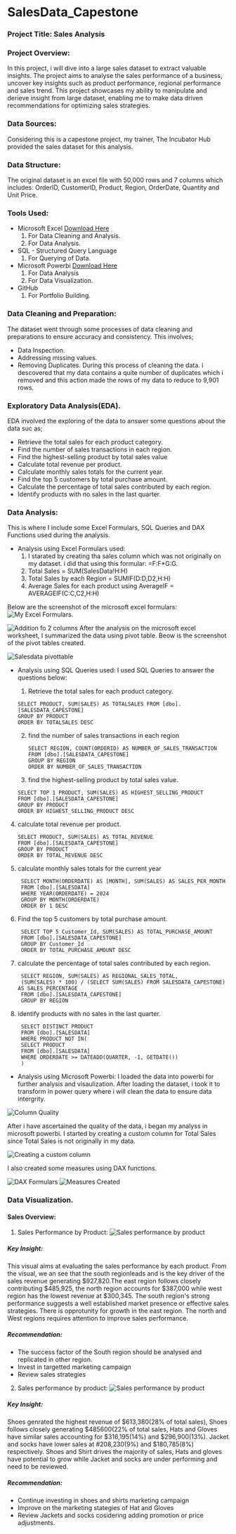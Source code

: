 # SalesData_Capestone

### Project Title: Sales Analysis

### Project Overview:
In this project, i will dive into a large sales dataset to extract valuable insights. The project aims to analyse the sales performance of a business, uncover key insights such as product performance, regional performance and sales trend.
This project showcases my ability to manipulate and derieve insight from large dataset, enabling me to make data driven recommendations for optimizing sales strategies.

### Data Sources:
Considering this is a capestone project, my trainer, The Incubator Hub provided the sales dataset for this analysis.

### Data Structure:
The original dataset is an excel file with 50,000 rows and 7 columns which includes: OrderID, CustomerID, Product, Region, OrderDate, Quantity and Unit Price.

### Tools Used:
- Microsoft Excel [Download Here](https:www.microsoft.com)
   1. For Data Cleaning and Analysis.
   2. For Data Analysis.
- SQL - Structured Query Language
   1. For Querying of Data.
- Microsoft Powerbi [Download Here](https:www.microsoft.com)
   1. For Data Analysis
   2. For Data Visualization.
- GitHub
   1. For Portfolio Building.

### Data Cleaning and Preparation:
The dataset went through some processes of data cleaning and preparations to ensure accuracy and consistency. This involves;
- Data Inspection.
- Addressing missing values.
- Removing Duplicates.
 During this process of cleaning the data. i descovered that my data contains a quite number of duplicates which i removed and this action made the rows of my data to reduce to 9,901 rows.

### Exploratory Data Analysis(EDA).
EDA involved the exploring of the data to answer some questions about the data suc as;
- Retrieve the total sales for each product category.
- Find the number of sales transactions in each region.
- Find the highest-selling product by total sales value
- Calculate total revenue per product.
- Calculate monthly sales totals for the current year.
- Find the top 5 customers by total purchase amount.
- Calculate the percentage of total sales contributed by each region.
- Identify products with no sales in the last quarter.

### Data Analysis:
This is where I include some Excel Formulars, SQL Queries and DAX Functions used during the analysis.
- Analysis using Excel Formulars used:
  1. I starated by creating tha sales column which was not originally on my dataset. i did that using this formular: 
     =F:F*G:G.
  2. Total Sales = SUM(SalesData!H:H)
  2. Total Sales by each Region = SUMIF(D:D,D2,H:H)
  3. Average Sales for each product using AverageIF = AVERAGEIF(C:C,C2,H:H)
    
Below are the screenshot of the microsoft excel formulars:
![My Excel Formulars](https://github.com/user-attachments/assets/590be75e-00d6-4160-9c9b-32cb82d12083).

![Addition fo 2 columns](https://github.com/user-attachments/assets/028fb53d-6e99-488a-9450-3be5b9575c45)
After the analysis on the microsoft excel worksheet, I summarized the data using pivot table.
Beow is the screenshot of the pivot tables created.

![Salesdata pivottable](https://github.com/user-attachments/assets/a05cceb6-7c44-4b98-a42d-63f5840b68e2)



- Analysis using SQL Queries used:
  I used SQL Queries to answer the questions below:
  1. Retrieve the total sales for each product category.
     
    ```
    SELECT PRODUCT, SUM(SALES) AS TOTALSALES FROM [dbo].[SALESDATA_CAPESTONE]
    GROUP BY PRODUCT
    ORDER BY TOTALSALES DESC
    ```

  2. find the number of sales transactions in each region
     ```
     SELECT REGION, COUNT(ORDERID) AS NUMBER_OF_SALES_TRANSACTION
     FROM [dbo].[SALESDATA_CAPESTONE]
     GROUP BY REGION
     ORDER BY NUMBER_OF_SALES_TRANSACTION
     ```

  3.  find the highest-selling product by total sales value.
     ```
     SELECT TOP 1 PRODUCT, SUM(SALES) AS HIGHEST_SELLING_PRODUCT
     FROM [dbo].[SALESDATA_CAPESTONE]
     GROUP BY PRODUCT
     ORDER BY HIGHEST_SELLING_PRODUCT DESC
     ```

 4.  calculate total revenue per product.
     ```
     SELECT PRODUCT, SUM(SALES) AS TOTAL_REVENUE
     FROM [dbo].[SALESDATA_CAPESTONE]
     GROUP BY PRODUCT
     ORDER BY TOTAL_REVENUE DESC
     ```

 5. calculate monthly sales totals for the current year
    ```
     SELECT MONTH(ORDERDATE) AS [MONTH], SUM(SALES) AS SALES_PER_MONTH
     FROM [dbo].[SALESDATA]
     WHERE YEAR(ORDERDATE) = 2024
     GROUP BY MONTH(ORDERDATE)
     ORDER BY 1 DESC
    ```

 6. Find the top 5 customers by total purchase amount.
    ```
     SELECT TOP 5 Customer_Id, SUM(SALES) AS TOTAL_PURCHASE_AMOUNT
     FROM [dbo].[SALESDATA_CAPESTONE]
     GROUP BY Customer_Id
     ORDER BY TOTAL_PURCHASE_AMOUNT DESC
    ```

 7. calculate the percentage of total sales contributed by each region.
    ```
     SELECT REGION, SUM(SALES) AS REGIONAL_SALES_TOTAL,
     (SUM(SALES) * 100) / (SELECT SUM(SALES) FROM SALESDATA_CAPESTONE) AS SALES_PERCENTAGE
     FROM [dbo].[SALESDATA_CAPESTONE]
     GROUP BY REGION
    ```

 8. identify products with no sales in the last quarter.
    ```
     SELECT DISTINCT PRODUCT
     FROM [dbo].[SALESDATA]
     WHERE PRODUCT NOT IN(
     SELECT PRODUCT
     FROM [dbo].[SALESDATA]
     WHERE ORDERDATE >= DATEADD(QUARTER, -1, GETDATE())
     )
     ```


- Analysis using Microsoft Powerbi:
I loaded the data into powerbi for further analysis and visaulization. After loading the dataset, i took it to transform in power query where i will clean the data to ensure data intergrity.

![Column Quality](https://github.com/user-attachments/assets/11f53443-cc02-4a25-80a8-f54daa817b1c)

After i have ascertained the quality of the data, i began my analyss in microsoft powerbi.  I started by creating a custom column for Total Sales since Total Sales is not originally in my data.

![Creating a custom column](https://github.com/user-attachments/assets/7c51cc99-8bcd-4d6f-83e4-b835e79e55b1)

I also created some measures using DAX functions.

![DAX Formulars](https://github.com/user-attachments/assets/a25b8622-0059-405a-9204-a634b1598e9d)
![Measures Created](https://github.com/user-attachments/assets/8efb5731-22b3-4d09-a722-bf5fa01eb2dd)

### Data Visualization.
#### Sales Overview:
 1. Sales Performance by Product: 
![Sales performance by product](https://github.com/user-attachments/assets/ca5341b3-fccf-4fe6-a5c2-156b14e0794c)
##### Key Insight:
This visual aims at evaluating the sales performance by each product. From the visual, we an see that the south regionleads and is the key driver of the sales revenue generating $927,820.The east region follows closely contributing $485,925, the north region accounts for $387,000 while west region has the lowest revenue at $300,345.
The south region's strong performance suggests a well established market presence or effective sales strategies.
There is opprotunity for growth in the east region.
The north and West regions requires attention to improve sales performance.

##### Recommendation:
-  The success factor of the South region should be analysed and replicated in other region.
-  Invest in targetted marketing campaign
-  Review sales strategies

2. Sales performance by product: 
![Sales performance by product](https://github.com/user-attachments/assets/9d2a408d-ef5b-4808-93ba-20fa37b821a3)
##### Key Insight:
Shoes genrated the highest revenue of $613,380(28% of total sales), Shoes follows closely generating $485600(22% of total sales, Hats and Gloves have similar sales accounting for $316,195(14%) and $296,900(13%). Jacket and socks have lower sales at #208,230(9%) and $180,785(8%) respectively.
Shoes and Shirt drives the majority of sales, Hats and gloves have potential to grow while Jacket and socks are under performing and need to be reviewed.

##### Recommendation:
- Continue investing in shoes and shirts marketing campaign
- Improve on the marketing stategies of Hat and Gloves
- Review Jackets and socks cosidering adding promotion or price adjustments.




     



